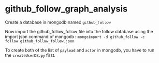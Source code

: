 # github_follow_graph_analysis

Create a database in mongodb named `github_follow`

Now import the github_follow_follow file into the follow database using the import json command of mongodb : `mongoimport -d github_follow -c follow github_follow_follow.json`

To create both of the list of `payload` and `actor` in mongodb, you have to run the  `createUserDB.py` first.